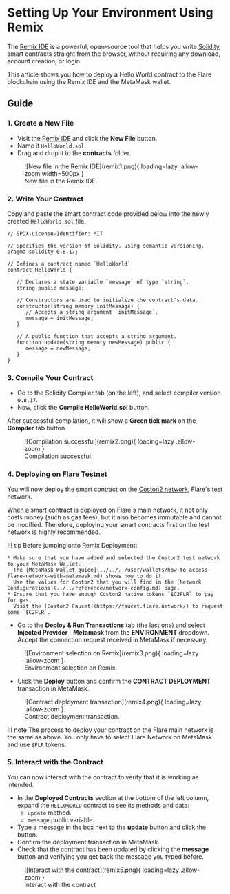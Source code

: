 # Setting Up Your Environment Using Remix

The [Remix IDE](https://remix.ethereum.org/) is a powerful, open-source tool that helps you write [Solidity](https://docs.soliditylang.org/) smart contracts straight from the browser, without requiring any download, account creation, or login.

This article shows you how to deploy a Hello World contract to the Flare blockchain using the Remix IDE and the MetaMask wallet.

## Guide

### 1. Create a New File

* Visit the [Remix IDE](https://remix.ethereum.org/) and click the **New File** button.
* Name it `HelloWorld.sol`.
* Drag and drop it to the **contracts** folder.

<figure markdown>
  ![New file in the Remix IDE](remix1.png){ loading=lazy .allow-zoom width=500px }
  <figcaption>New file in the Remix IDE.</figcaption>
</figure>

### 2. Write Your Contract

Copy and paste the smart contract code provided below into the newly created `HelloWorld.sol` file.

```solidity
// SPDX-License-Identifier: MIT

// Specifies the version of Solidity, using semantic versioning.
pragma solidity 0.8.17;

// Defines a contract named `HelloWorld`
contract HelloWorld {

   // Declares a state variable `message` of type `string`.
   string public message;

   // Constructors are used to initialize the contract's data.
   constructor(string memory initMessage) {
      // Accepts a string argument `initMessage`.
      message = initMessage;
   }

   // A public function that accepts a string argument.
   function update(string memory newMessage) public {
      message = newMessage;
   }
}
```

### 3. Compile Your Contract

* Go to the Solidity Compiler tab (on the left), and select compiler version `0.8.17`.
* Now, click the **Compile HelloWorld.sol** button.

After successful compilation, it will show a **Green tick mark** on the **Compiler** tab button.

<figure markdown>
  ![Compilation successful](remix2.png){ loading=lazy .allow-zoom }
  <figcaption>Compilation successful.</figcaption>
</figure>

### 4. Deploying on Flare Testnet

You will now deploy the smart contract on the [Coston2 network](../../reference/network-config.md), Flare's test network.

When a smart contract is deployed on Flare's main network, it not only costs money (such as gas fees), but it also becomes immutable and cannot be modified.
Therefore, deploying your smart contracts first on the test network is highly recommended.

!!! tip
    Before jumping onto Remix Deployment:

    * Make sure that you have added and selected the Coston2 test network to your MetaMask Wallet.
      The [MetaMask Wallet guide](../../../user/wallets/how-to-access-flare-network-with-metamask.md) shows how to do it.
      Use the values for Coston2 that you will find in the [Network Configurations](../../reference/network-config.md) page.
    * Ensure that you have enough Coston2 native tokens `$C2FLR` to pay for gas.
      Visit the [Coston2 Faucet](https://faucet.flare.network/) to request some `$C2FLR`.

* Go to the **Deploy & Run Transactions** tab (the last one) and select **Injected Provider - Metamask** from the **ENVIRONMENT** dropdown.
  Accept the connection request received in MetaMask if necessary.

<figure markdown>
  ![Environment selection on Remix](remix3.png){ loading=lazy .allow-zoom }
  <figcaption>Environment selection on Remix.</figcaption>
</figure>

* Click the **Deploy** button and confirm the **CONTRACT DEPLOYMENT** transaction in MetaMask.

<figure markdown>
  ![Contract deployment transaction](remix4.png){ loading=lazy .allow-zoom }
  <figcaption>Contract deployment transaction.</figcaption>
</figure>

!!! note
    The process to deploy your contract on the Flare main network is the same as above.
    You only have to select Flare Network on MetaMask and use `$FLR` tokens.

### 5. Interact with the Contract

You can now interact with the contract to verify that it is working as intended.

* In the **Deployed Contracts** section at the bottom of the left column, expand the `HELLOWORLD` contract to see its methods and data:
    * `update` method.
    * `message` public variable.
* Type a message in the box next to the **update** button and click the button.
* Confirm the deployment transaction in MetaMask.
* Check that the contract has been updated by clicking the **message** button and verifying you get back the message you typed before.

<figure markdown>
  ![Interact with the contract](remix5.png){ loading=lazy .allow-zoom }
  <figcaption>Interact with the contract</figcaption>
</figure>

